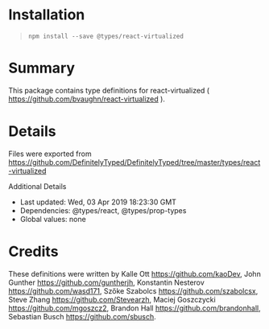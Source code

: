 # Installation
> `npm install --save @types/react-virtualized`

# Summary
This package contains type definitions for react-virtualized ( https://github.com/bvaughn/react-virtualized ).

# Details
Files were exported from https://github.com/DefinitelyTyped/DefinitelyTyped/tree/master/types/react-virtualized

Additional Details
 * Last updated: Wed, 03 Apr 2019 18:23:30 GMT
 * Dependencies: @types/react, @types/prop-types
 * Global values: none

# Credits
These definitions were written by Kalle Ott <https://github.com/kaoDev>, John Gunther <https://github.com/guntherjh>, Konstantin Nesterov <https://github.com/wasd171>, Szőke Szabolcs <https://github.com/szabolcsx>, Steve Zhang <https://github.com/Stevearzh>, Maciej Goszczycki <https://github.com/mgoszcz2>, Brandon Hall <https://github.com/brandonhall>, Sebastian Busch <https://github.com/sbusch>.
